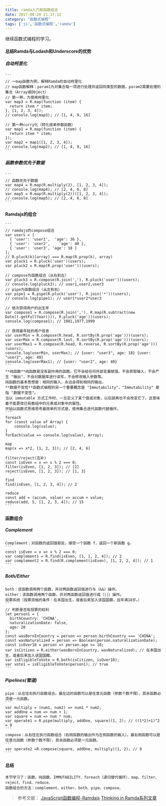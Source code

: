 ```yaml
---
title: ramda入门和函数组合
date: 2017-08-20 21:37:12
category: "函数式编程"
tags: ['js','函数式编程','ramda']
---
```

继续函数式编程的学习。

####	总结Ramda与Lodash和Underscore的优势
#####	自动柯里化
	```
	// 一map函数为例，解释Ramda的自动柯里化 
	// map函数解释：param1为对集合每一项进行处理并返回同类型的数据，param2需要处理的集合（Array或Object）
	// 第一种，为使用柯里化
	var map3 = R.map(function (item) {
	  return item * item;
	}, [1, 2, 3, 4]); 
	// console.log(map3); // [1, 4, 9, 16]
	
	// 第一种curry化（转化成单参数函数）
	var map1 = R.map(function (item) {
	  return item * item;
	});
	var map2 = map1([1, 2, 3, 4]);
	// console.log(map2); // [1, 4, 9, 16]
	```
	
#####	函数参数优先于数据
	```
	// 函数优先于数据
	var map4 = R.map(R.multiply(2), [1, 2, 3, 4]);
	// console.log(map4); // [2, 4, 6, 8]
	var map5 = R.map(R.multiply(2))([1, 2, 3, 4]);
	// console.log(map5); // [2, 4, 6, 8]
	```

####	Ramdajs的组合
	```
	// ramdajs的compose组合
	var users = [
	  { 'user': 'user1',  'age': 36 },
	  { 'user': 'user2',    'age': 40 },
	  { 'user': 'user3', 'age': 18 }
	];
	// R.pluck(k)[array] === R.map(R.prop(k), array)
	var pluck1 = R.pluck('user')(users);
	var pluck2 = R.map(R.prop('user'))(users);

	// compose为函数组合（从右到左）
	var pluck3 = R.compose(R.join(','), R.pluck('user'))(users);
	// console.log(pluck3); // user1,user2,user3
	// pipe为函数组合（从左到右）
	var pipe1 = R.pipe(R.pluck('user'), R.join('*'))(users);
	// console.log(pipe1); // user1*user2*user3
	
	// 依次获得用户的出生年
	var compose1 = R.compose(R.join(','), R.map(R.subtract(new Date().getFullYear())), R.pluck('age'))(users);
	console.log(compose1); // 1981,1977,1999
	
	// 获得最年轻的用户信息
	var userMin = R.compose(R.head, R.sortBy(R.prop('age')))(users);
	var userMax = R.compose(R.last, R.sortBy(R.prop('age')))(users);
	var userMax1 = R.compose(R.head, R.reverse, R.sortBy(R.prop('age')))(users);
	console.log(userMin, userMax); // {user: "user3", age: 18} {user: "user2", age: 40}
	console.log(userMax1); // {user: "user2", age: 40}
	```
	**纯函数**纯函数是没有副作用的函数。它不会给任何外部变量赋值，不会获取输入，不会产生 "输出"，不会对数据库进行读写，不会修改输入参数等。
	纯函数的基本思想是：相同的输入，永远会得到相同的输出。
	**数据不变性**函数式编程的另一个重要概念是 "Immutability"，"Immutability" 是指 "数据不变性"。
	当以 immutable 方式工作时，一旦定义了某个值或对象，以后就再也不会改变它了。这意味着不能更改已有数组中的元素或对象中的属性。
	开始以函数式思维思考最简单的方式是，使用集合迭代函数代替循环。
	```
	foreach
	for (const value of Array) {
		console.log(value);
	}
	forEach(value => console.log(value), Array);
	
	map
	map(x => x*2, [1, 2, 3]); // [2, 4, 6]
	
	filter/reject(互补)
	const isEven = x => x % 2 === 0;
	filter(isEven, [1, 2, 3]); // [2]
	reject(isEven, [1, 2, 3]); // [1, 3]
	
	find
	find(isEven, [1, 2, 3, 4]); // 2
	
	reduce
	const add = (accum, value) => accum + value;	
	reduce(add, 5, [1, 2, 3, 4]); // 15
	```
	
####	函数组合
#####	Complement
	Complement：对函数的返回值取反。接受一个函数 f，返回一个新函数 g。
	```
	const isEven = x => x % 2 === 0;
	var complement1 = R.find(isEven, [1, 1, 2, 4]); // 2
	var complement2 = R.find(R.complement(isEven), [1, 2, 2, 4]); // 1
	```
#####	Both/Either
	both：该函数调用两个函数，并对两函数返回值进行与（&&）操作。
	either：该函数调用两个函数，并对两函数返回值进行或（||）操作。	
	投票系统（投票资格的条件：在本国出生，或者后来加入该国国籍，且年满18岁。）
	```
	// 判断是否有投票的权利
	let person1 = {
	  birthCountry: 'CHINA',
	  naturalizationDate: false,
	  age: 20
	};
	const wasBornInCountry = person => person.birthCountry === 'CHINA';
	const wasNaturalized = person => Boolean(person.naturalizationDate);
	const isOver18 = person => person.age >= 18;
	var isCitizen = R.either(wasBornInCountry, wasNaturalized); // 在本国出生，或者后来加入该国国籍。
	var isEligibleToVote = R.both(isCitizen, isOver18);
	var vote1 = isEligibleToVote(person1); // true
	```

#####	Pipelines(管道)
	pipe：从左往右执行函数组合。最左边的函数可以是任意元函数（参数个数不限），其余函数必须是一元函数。
	```
	var multiply = (num1, num2) => num1 * num2;
	var addOne = num => num + 1;
	var square = num => num * num;
	var operate1 = R.pipe(multiply, addOne, square)(1, 2); // ((1*2)+1)^2 = 9
	```
	compose：从右往左执行函数组合（右侧函数的输出作为左侧函数的输入）。最右侧函数可以是任意元函数（参数个数不限），其余函数必须是一元函数。
	```
	var operate2 =R.compose(square, addOne, multiply)(1, 2); // 9
	```
	
####	总结
	本节学习了：函数、纯函数、IMMUTABILITY、foreach（递归替代循环）、map、filter、reject、find、reduce、
	函数组合的方法：complement、either、both、pipe、compose、
	
>	参考文献：
	[JavaScript函数编程-Ramdajs](http://www.cnblogs.com/whitewolf/p/javascript-functional-programming-Ramdajs.html)
	[Thinking in Ramda系列文章](https://zhuanlan.zhihu.com/p/27446536)



























































